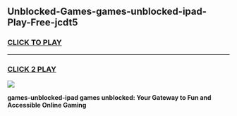 
## Unblocked-Games-games-unblocked-ipad-Play-Free-jcdt5
<h3>
<a href="https://premium76.site?title=games-unblocked-ipad&ref=21A">CLICK TO PLAY</a></h3>
<hr>

<h3>
<a href="https://premium76.site?title=games-unblocked-ipad&ref=21A">CLICK 2 PLAY</a>
  
</h3>

<a href="https://premium76.site?title=games-unblocked-ipad&ref=21A"><img src="https://clearcache.store/games.png"></a>


**games-unblocked-ipad games unblocked: Your Gateway to Fun and Accessible Online Gaming**
